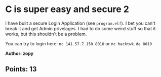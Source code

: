 # C is super easy and secure 2

I have built a secure Login Application (see `program.elf`). I bet you can't break it and get Admin privelages. I had to do some weird stuff so that it works, but this shouldn't be a problem.

You can try to login here: `nc 141.57.7.150 8010` or `nc hacktwk.de 8010`

__Author: zopy__

## Points: 13